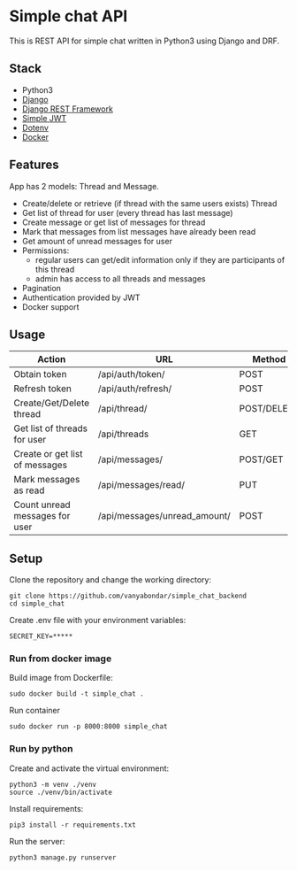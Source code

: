 
# Simple chat API

This is REST API for simple chat written in Python3 using Django and DRF.


## Stack
- Python3
- [Django](https://www.djangoproject.com/)
- [Django REST Framework](https://www.django-rest-framework.org/)
- [Simple JWT](https://django-rest-framework-simplejwt.readthedocs.io/en/latest/)
- [Dotenv](https://pypi.org/project/python-dotenv/)
- [Docker](https://www.docker.com/)


## Features
App has 2 models: Thread and Message.
 - Create/delete or retrieve (if thread with the same users exists) Thread
 - Get list of thread for user (every thread has last message)
 - Create message or get list of messages for thread
 - Mark that messages from list messages have already been read
 - Get amount of unread messages for user
 - Permissions: 
     - regular users can get/edit information only if they are participants of this thread
     - admin has access to all threads and messages 
 - Pagination
 - Authentication provided by JWT
 - Docker support


## Usage
Action | URL | Method
------------ | ------------- | -------------
Obtain token | /api/auth/token/ | POST
Refresh token | /api/auth/refresh/ | POST
Create/Get/Delete thread | /api/thread/ | POST/DELETE 
Get list of threads for user | /api/threads | GET 
Create or get list of messages | /api/messages/ | POST/GET 
Mark messages as read | /api/messages/read/ | PUT 
Count unread messages for user | /api/messages/unread_amount/ | POST 


## Setup
Clone the repository and change the working directory:

    git clone https://github.com/vanyabondar/simple_chat_backend
    cd simple_chat
Create .env file with your environment variables:

    SECRET_KEY=***** 

### Run from docker image 
Build image from Dockerfile:
    
    sudo docker build -t simple_chat .
Run container

    sudo docker run -p 8000:8000 simple_chat


### Run by python

Create and activate the virtual environment:

    python3 -m venv ./venv
    source ./venv/bin/activate
Install requirements:

    pip3 install -r requirements.txt


Run the server:

    python3 manage.py runserver
   

